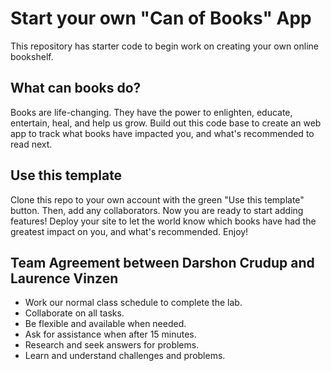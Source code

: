 # Start your own "Can of Books" App

This repository has starter code to begin work on creating your own online bookshelf.

## What can books do?

Books are life-changing. They have the power to enlighten, educate, entertain, heal, and help us grow. Build out this code base to create an web app to track what books have impacted you, and what's recommended to read next.

## Use this template

Clone this repo to your own account with the green "Use this template" button. Then, add any collaborators. Now you are ready to start adding features! Deploy your site to let the world know which books have had the greatest impact on you, and what's recommended. Enjoy!

## Team Agreement between Darshon Crudup and Laurence Vinzen
- Work our normal class schedule to complete the lab.
- Collaborate on all tasks.
- Be flexible and available when needed.
- Ask for assistance when after 15 minutes.
- Research and seek answers for problems.
- Learn and understand challenges and problems.
